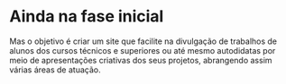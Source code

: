 # Ainda na fase inicial

Mas o objetivo é criar um site que facilite na divulgação de trabalhos de alunos dos cursos técnicos e superiores ou até mesmo autodidatas por meio de apresentações criativas dos seus projetos, abrangendo assim várias áreas de atuação. 